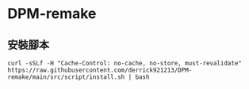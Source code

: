 # DPM-remake
## 安裝腳本
```shell
curl -sSLf -H "Cache-Control: no-cache, no-store, must-revalidate" https://raw.githubusercontent.com/derrick921213/DPM-remake/main/src/script/install.sh | bash
```
